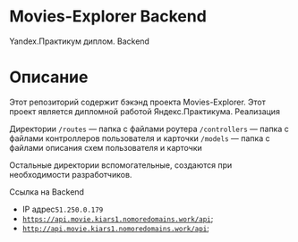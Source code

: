 # Movies-Explorer Backend
Yandex.Практикум диплом. Backend

# Описание

Этот репозиторий содержит бэкэнд проекта Movies-Explorer. Этот проект является дипломной работой Яндекс.Практикума. Реализация 

Директории
`/routes` — папка с файлами роутера
`/controllers` — папка с файлами контроллеров пользователя и карточки
`/models` — папка с файлами описания схем пользователя и карточки

Остальные директории вспомогательные, создаются при необходимости разработчиков.

Ссылка на Backend
* IP адрес`51.250.0.179`
* [`https://api.movie.kiars1.nomoredomains.work/api`](https://api.movie.kiars1.nomoredomains.work/);
* [`http://api.movie.kiars1.nomoredomains.work/api`](http://api.movie.kiars1.nomoredomains.work/);
